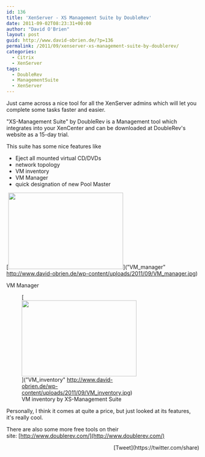 ```yaml
---
id: 136
title: 'XenServer - XS Management Suite by DoubleRev'
date: 2011-09-02T08:23:31+00:00
author: "David O'Brien"
layout: post
guid: http://www.david-obrien.de/?p=136
permalink: /2011/09/xenserver-xs-management-suite-by-doublerev/
categories:
  - Citrix
  - XenServer
tags:
  - DoubleRev
  - ManagementSuite
  - XenServer
---
```

Just came across a nice tool for all the XenServer admins which will let you complete some tasks faster and easier.

"XS-Management Suite" by DoubleRev is a Management tool which integrates into your XenCenter and can be downloaded at DoubleRev's website as a 15-day trial.

This suite has some nice features like

  * Eject all mounted virtual CD/DVDs
  * network topology
  * VM inventory
  * VM Manager
  * quick designation of new Pool Master<figure id="attachment_140" class="wp-caption aligncenter" style="max-width: 300px">

[<img class="img-responsive size-medium wp-image-140" title="VM_manager" src="http://www.david-obrien.de/wp-content/uploads/2011/09/VM_manager-300x200.jpg" alt="" width="300" height="200" />]("VM_manager" http://www.david-obrien.de/wp-content/uploads/2011/09/VM_manager.jpg)<figcaption class="wp-caption-text">VM Manager</figcaption></figure> <figure id="attachment_137" class="wp-caption aligncenter" style="max-width: 300px">[<img class="img-responsive size-medium wp-image-137" title="VM_inventory" src="http://www.david-obrien.de/wp-content/uploads/2011/09/VM_inventory-300x199.jpg" alt="" width="300" height="199" />]("VM_inventory" http://www.david-obrien.de/wp-content/uploads/2011/09/VM_inventory.jpg)<figcaption class="wp-caption-text">VM inventory by XS-Management Suite</figcaption></figure> 

Personally, I think it comes at quite a price, but just looked at its features, it's really cool.

There are also some more free tools on their site: [http://www.doublerev.com/](http://www.doublerev.com/) 

<div style="float: right; margin-left: 10px;">
  [Tweet](https://twitter.com/share)
</div>



